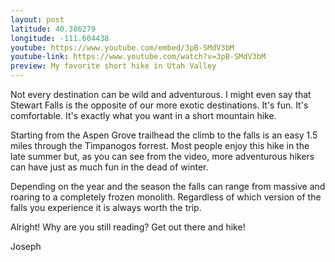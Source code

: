 ```yaml
---
layout: post
latitude: 40.386279
longitude: -111.604438
youtube: https://www.youtube.com/embed/3pB-SMdV3bM
youtube-link: https://www.youtube.com/watch?v=3pB-SMdV3bM
preview: My favorite short hike in Utah Valley
---
```


Not every destination can be wild and adventurous. I might even say that Stewart Falls is the opposite of our more exotic destinations. It's fun. It's comfortable. It's exactly what you want in a short mountain hike.

Starting from the Aspen Grove trailhead the climb to the falls is an easy 1.5 miles through the Timpanogos forrest. Most people enjoy this hike in the late summer but, as you can see from the video, more adventurous hikers can have just as much fun in the dead of winter.

Depending on the year and the season the falls can range from massive and roaring to a completely frozen monolith. Regardless of which version of the falls you experience it is always worth the trip.

Alright! Why are you still reading? Get out there and hike!

Joseph